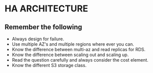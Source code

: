 # HA ARCHITECTURE
## Remember the following

- Always design for failure.
- Use multiple AZ's and multiple regions where ever you can.
- Know the difference between multi-az and read replicas for RDS.
- Know the difference between scaling out and scaling up.
- Read the question carefully and always consider the cost element.
- Know the different S3 storage class.